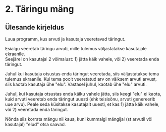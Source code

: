 # 2. Täringu mäng
## Ülesande kirjeldus
Luua programm, kus arvuti ja kasutaja veeretavad täringut.  

Esialgu veeretab täringu arvuti, mille tulemus väljastatakse kasutajale ekraanile.  
Seejärel on kasutajal 2 võimalust: 1) jätta käik vahele, või 2) veeretada enda täringut.  

Juhul kui kasutaja otsustas enda täringut veeretada, siis väljastatakse tema tulemus ekraanile.
Kui tema poolt veeretatud arv on väiksem arvuti arvust, siis kaotab kasutaja ühe "elu".
Vastasel juhul, kaotab ühe "elu" arvuti.

Juhul, kui kasutaja otsustas enda käiku vahele jätta, siis keegi "elu" ei kaota,
kuid arvuti veeretab enda täringut uuesti (ehk teisisõnu, arvuti genereerib uue arvu).
Peale seda küsitakse kasutajalt uuesti, et kas 1) jätta käik vahele, või 2) veeretada enda täringut.  

Nõnda siis korrata mängu nii kaua, kuni kummalgi mängijal (st arvutil või kasutajal) "elud" otsa saavad.
